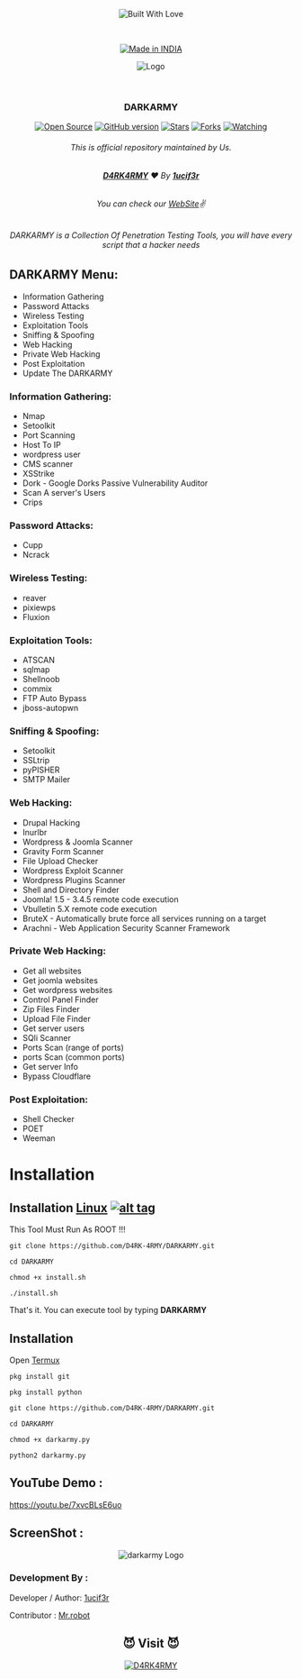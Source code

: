 <p align=center>
  <img title="Built With Love" src="https://forthebadge.com/images/badges/built-with-love.svg"></p>
  
  <br>
  
  <p align=center>
  <a href="https://www.instagram.com/0x1ucif3r"><img title="Made in INDIA" src="https://img.shields.io/badge/MADE%20IN-INDIA-SCRIPT?colorA=%23ff8100&colorB=%23017e40&colorC=%23ff0000&style=for-the-badge"></a>
  </p>
  
  <p align="center">
  <img src="https://github.com/D4RK-4RMY/DARKARMY/blob/main/logo.png" alt=" Logo" />
</p>

  <br>
  
  ### <p align="center">DARKARMY<p align="center">
<p align=center>
  <a href="https://www.instagram.com/0x1ucif3r"><img title="Open Source" src="https://img.shields.io/badge/Open%20Source-%E2%99%A5-red" ></a>
  <a href="https://www.instagram.com/0x1ucif3r"><img title="GitHub version" src="https://d25lcipzij17d.cloudfront.net/badge.svg?id=gh&type=6&v=2.0&x2=0" ></a>
  <a href="https://www.instagram.com/0x1ucif3r"><img title="Stars" src="https://img.shields.io/github/stars/D4RK-4RMY/DARKARMY?style=social" ></a>
  <a href="https://github.com/1ucif3r/network/members"><img title="Forks" src="https://img.shields.io/github/forks/D4RK-4RMY/DARKARMY?color=red&style=flat-square"></a>
  <a href="https://github.com/1ucif3r"><img title="Watching" src="https://img.shields.io/github/watchers/D4RK-4RMY/DARKARMY?label=Watchers&color=blue&style=flat-square"></a>
 
###### <p align="center">*This is official repository maintained by Us.*
###### <p align="center"> [**D4RK4RMY**](https://dark4rmy.in/) ❤️ By [**1ucif3r**](https://1ucif3r.me/)
###### <p align="center"> *You can check our [WebSite](https://dark4rmy.in/)✌*

###### <p align="center">DARKARMY is a Collection Of Penetration Testing Tools, you will have every script that a hacker needs<p align="center">

## DARKARMY Menu:

- Information Gathering
- Password Attacks
- Wireless Testing
- Exploitation Tools
- Sniffing & Spoofing
- Web Hacking
- Private Web Hacking
- Post Exploitation
- Update The DARKARMY

### Information Gathering:

- Nmap
- Setoolkit
- Port Scanning
- Host To IP
- wordpress user
- CMS scanner
- XSStrike
- Dork - Google Dorks Passive Vulnerability Auditor
- Scan A server's Users
- Crips

### Password Attacks:

- Cupp
- Ncrack

### Wireless Testing:

- reaver
- pixiewps
- Fluxion

### Exploitation Tools:

- ATSCAN
- sqlmap
- Shellnoob
- commix
- FTP Auto Bypass
- jboss-autopwn

### Sniffing & Spoofing:

- Setoolkit
- SSLtrip
- pyPISHER
- SMTP Mailer

### Web Hacking:

- Drupal Hacking
- Inurlbr
- Wordpress & Joomla Scanner
- Gravity Form Scanner
- File Upload Checker
- Wordpress Exploit Scanner
- Wordpress Plugins Scanner
- Shell and Directory Finder
- Joomla! 1.5 - 3.4.5 remote code execution
- Vbulletin 5.X remote code execution
- BruteX - Automatically brute force all services running on a target
- Arachni - Web Application Security Scanner Framework

### Private Web Hacking:

- Get all websites
- Get joomla websites
- Get wordpress websites
- Control Panel Finder
- Zip Files Finder
- Upload File Finder
- Get server users
- SQli Scanner
- Ports Scan (range of ports)
- ports Scan (common ports)
- Get server Info
- Bypass Cloudflare

### Post Exploitation:

- Shell Checker
- POET
- Weeman

# Installation

## Installation [Linux](https://wikipedia.org/wiki/Linux) [![alt tag](http://icons.iconarchive.com/icons/dakirby309/simply-styled/32/OS-Linux-icon.png)](https://fr.wikipedia.org/wiki/Linux)

This Tool Must Run As ROOT !!!

`git clone https://github.com/D4RK-4RMY/DARKARMY.git`

`cd DARKARMY`

`chmod +x install.sh`

`./install.sh`
  
That's it. You can execute tool by typing **DARKARMY**


## Installation

Open [Termux](https://play.google.com/store/apps/details?id=com.termux)

`pkg install git`

`pkg install python`

`git clone https://github.com/D4RK-4RMY/DARKARMY.git`

`cd DARKARMY`

`chmod +x darkarmy.py`

`python2 darkarmy.py`

  ## YouTube Demo :
  https://youtu.be/7xvcBLsE6uo
  
  ## ScreenShot :

<p align="center">
  <img src="https://github.com/D4RK-4RMY/DARKARMY/blob/main/darkarmy.png" alt="darkarmy Logo"/>
</p>  
  
  
  ### Development By :

Developer / Author: [1ucif3r](https://github.com/1ucif3r)

Contributor : [Mr.robot](https://github.com/0xMrR0b0t)

### <h2 align="center">😈 Visit 😈  </h2>

<p align="center">
<a href="https://dark4rmy.in/"><img title="D4RK4RMY" src="https://img.shields.io/badge/D4RK4RMY-%23E4405F.svg?&style=for-the-badge&logo=web&logoColor=white"></a>
</p>
